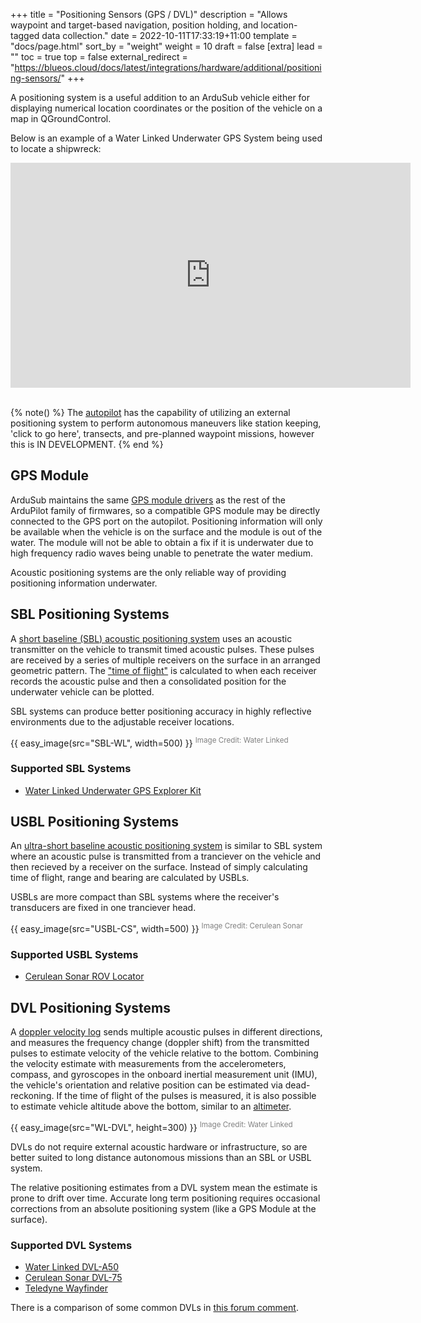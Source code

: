 +++
title = "Positioning Sensors (GPS / DVL)"
description = "Allows waypoint and target-based navigation, position holding, and location-tagged data collection."
date = 2022-10-11T17:33:19+11:00
template = "docs/page.html"
sort_by = "weight"
weight = 10
draft = false
[extra]
lead = ""
toc = true
top = false
external_redirect = "https://blueos.cloud/docs/latest/integrations/hardware/additional/positioning-sensors/"
+++

A positioning system is a useful addition to an ArduSub vehicle either for displaying numerical location coordinates or the position of the vehicle on a map in QGroundControl. 

Below is an example of a Water Linked Underwater GPS System being used to locate a shipwreck:

<iframe frameborder="0" width=640 height=360 allow="autoplay" src="https://www.youtube.com/embed/NpAClMNhno0"></iframe>
<br><br>

{% note() %}
The [autopilot](/introduction/hardware-options/required-hardware/autopilot.md) has the capability of utilizing an external positioning system to perform autonomous maneuvers like station keeping, 'click to go here', transects, and pre-planned waypoint missions, however this is IN DEVELOPMENT.
{% end %}

## GPS Module

ArduSub maintains the same [GPS module drivers](https://ardupilot.org/copter/docs/common-positioning-landing-page.html) as the rest of the ArduPilot family of firmwares, so a compatible GPS module may be directly connected to the GPS port on the autopilot. Positioning information will only be available when the vehicle is on the surface and the module is out of the water. The module will not be able to obtain a fix if it is underwater due to high frequency radio waves being unable to penetrate the water medium.

Acoustic positioning systems are the only reliable way of providing positioning information underwater.

## SBL Positioning Systems

A [short baseline (SBL) acoustic positioning system](https://en.wikipedia.org/wiki/Short_baseline_acoustic_positioning_system) uses an acoustic transmitter on the vehicle to transmit timed acoustic pulses. These pulses are received by a series of multiple receivers on the surface in an arranged geometric pattern. The ["time of flight"](https://en.wikipedia.org/wiki/Time_of_flight) is calculated to when each receiver records the acoustic pulse and then a consolidated position for the underwater vehicle can be plotted.

SBL systems can produce better positioning accuracy in highly reflective environments due to the adjustable receiver locations.

{{ easy_image(src="SBL-WL", width=500) }}
<sup style="color:grey;">Image Credit: Water Linked</sup>

### Supported SBL Systems

* [Water Linked Underwater GPS Explorer Kit](https://store.waterlinked.com/underwater-gps/)

## USBL Positioning Systems

An [ultra-short baseline acoustic positioning system](https://en.wikipedia.org/wiki/Ultra-short_baseline) is similar to SBL system where an acoustic pulse is transmitted from a tranciever on the vehicle and then recieved by a receiver on the surface. Instead of simply calculating time of flight, range and bearing are calculated by USBLs.

USBLs are more compact than SBL systems where the receiver's transducers are fixed in one tranciever head.

{{ easy_image(src="USBL-CS", width=500) }}
<sup style="color:grey;">Image Credit: Cerulean Sonar</sup>

### Supported USBL Systems

* [Cerulean Sonar ROV Locator](https://ceruleansonar.com/products/rovl-mkii?variant=39414929915970)

## DVL Positioning Systems

A [doppler velocity log](https://en.wikipedia.org/wiki/Acoustic_Doppler_current_profiler#Bottom_tracking) sends multiple acoustic pulses in different directions, and measures the frequency change (doppler shift) from the transmitted pulses to estimate velocity of the vehicle relative to the bottom. Combining the velocity estimate with measurements from the accelerometers, compass, and gyroscopes in the onboard inertial measurement unit (IMU), the vehicle's orientation and relative position can be estimated via dead-reckoning. If the time of flight of the pulses is measured, it is also possible to estimate vehicle altitude above the bottom, similar to an [altimeter](../sonars/#echosounders-and-altimeters).

{{ easy_image(src="WL-DVL", height=300) }}
<sup style="color:grey;">Image Credit: Water Linked</sup>

DVLs do not require external acoustic hardware or infrastructure, so are better suited to long distance autonomous missions than an SBL or USBL system.

The relative positioning estimates from a DVL system mean the estimate is prone to drift over time. Accurate long term positioning requires occasional corrections from an absolute positioning system (like a GPS Module at the surface).

### Supported DVL Systems

* [Water Linked DVL-A50](https://store.waterlinked.com/product/dvl-a50/?hsCtaTracking=b79feacb-c824-4524-b3e0-2f6513163a7f%7C44cc28cf-75a8-4e25-ac64-ee6bc3e9e5e8)
* [Cerulean Sonar DVL-75](https://ceruleansonar.com/products/dvl-75?variant=32632308760642)
* [Teledyne Wayfinder](http://www.teledynemarine.com/Wayfinder)

There is a comparison of some common DVLs in [this forum comment](https://discuss.bluerobotics.com/t/dvl-recommendations/10775/2#comparisons-1).
